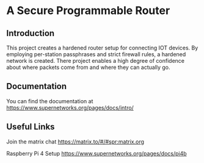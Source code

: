 # A Secure Programmable Router

## Introduction

This project creates a hardened router setup for connecting IOT devices. 
By employing per-station passphrases and strict firewall rules, a hardened network is created.
There project enables a high degree of confidence about where packets come from and where they can actually go.

## Documentation 

You can find the documentation at https://www.supernetworks.org/pages/docs/intro/

## Useful Links

Join the matrix chat https://matrix.to/#/#spr:matrix.org

Raspberry Pi 4 Setup https://www.supernetworks.org/pages/docs/pi4b

